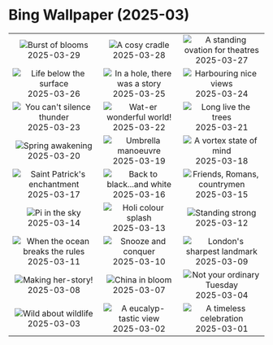# Bing Wallpaper (2025-03)

|  |  |  |
|:---:|:---:|:---:|
| ![](https://www.bing.com/th?id=OHR.CarrizoBloom_EN-GB8154155837_400x240.jpg "Burst of blooms") 2025-03-29 | ![](https://www.bing.com/th?id=OHR.NestingMonarch_EN-GB8009331215_400x240.jpg "A cosy cradle") 2025-03-28 | ![](https://www.bing.com/th?id=OHR.OdeonAthens_EN-GB5028449189_400x240.jpg "A standing ovation for theatres") 2025-03-27 |
| ![](https://www.bing.com/th?id=OHR.CrystalManatee_EN-GB4829470738_400x240.jpg "Life below the surface") 2025-03-26 | ![](https://www.bing.com/th?id=OHR.HobbitHole_EN-GB4657800200_400x240.jpg "In a hole, there was a story") 2025-03-25 | ![](https://www.bing.com/th?id=OHR.SydneyHarbour_EN-GB4487505878_400x240.jpg "Harbouring nice views") 2025-03-24 |
| ![](https://www.bing.com/th?id=OHR.NebraskaStorm_EN-GB4330008569_400x240.jpg "You can't silence thunder") 2025-03-23 | ![](https://www.bing.com/th?id=OHR.CenoteLilies_EN-GB4191838307_400x240.jpg "Wat-er wonderful world!") 2025-03-22 | ![](https://www.bing.com/th?id=OHR.DanumValley_EN-GB4005789284_400x240.jpg "Long live the trees") 2025-03-21 |
| ![](https://www.bing.com/th?id=OHR.SpringDaffodils_EN-GB3144315096_400x240.jpg "Spring awakening") 2025-03-20 | ![](https://www.bing.com/th?id=OHR.BlackHeron_EN-GB3002716071_400x240.jpg "Umbrella manoeuvre") 2025-03-19 | ![](https://www.bing.com/th?id=OHR.SedonaSpring_EN-GB2852810114_400x240.jpg "A vortex state of mind") 2025-03-18 |
| ![](https://www.bing.com/th?id=OHR.BeckettBridge_EN-GB2641883580_400x240.jpg "Saint Patrick's enchantment") 2025-03-17 | ![](https://www.bing.com/th?id=OHR.PandaSnow_EN-GB2411862375_400x240.jpg "Back to black...and white") 2025-03-16 | ![](https://www.bing.com/th?id=OHR.ForumRomanum_EN-GB3747926761_400x240.jpg "Friends, Romans, countrymen") 2025-03-15 |
| ![](https://www.bing.com/th?id=OHR.BasqueDolmen_EN-GB2189832080_400x240.jpg "Pi in the sky") 2025-03-14 | ![](https://www.bing.com/th?id=OHR.HoliColors_EN-GB1907650380_400x240.jpg "Holi colour splash") 2025-03-13 | ![](https://www.bing.com/th?id=OHR.ChateauLoire_EN-GB1678598719_400x240.jpg "Standing strong") 2025-03-12 |
| ![](https://www.bing.com/th?id=OHR.NusaPenida_EN-GB1392461130_400x240.jpg "When the ocean breaks the rules") 2025-03-11 | ![](https://www.bing.com/th?id=OHR.NappingLion_EN-GB1135783379_400x240.jpg "Snooze and conquer") 2025-03-10 | ![](https://www.bing.com/th?id=OHR.ShardLondon2025_EN-GB0574444826_400x240.jpg "London's sharpest landmark") 2025-03-09 |
| ![](https://www.bing.com/th?id=OHR.FearlessWomen_EN-GB0884411482_400x240.jpg "Making her-story!") 2025-03-08 | ![](https://www.bing.com/th?id=OHR.PlumBlossom_EN-GB0729185335_400x240.jpg "China in bloom") 2025-03-07 | ![](https://www.bing.com/th?id=OHR.MardiGrasJackson_EN-GB2810612583_400x240.jpg "Not your ordinary Tuesday") 2025-03-04 |
| ![](https://www.bing.com/th?id=OHR.HornbillPair_EN-GB2589125332_400x240.jpg "Wild about wildlife") 2025-03-03 | ![](https://www.bing.com/th?id=OHR.EucalyptusForest_EN-GB2410685823_400x240.jpg "A eucalyp-tastic view") 2025-03-02 | ![](https://www.bing.com/th?id=OHR.DavidsCathedralGB_EN-GB8444575423_400x240.jpg "A timeless celebration") 2025-03-01 |
